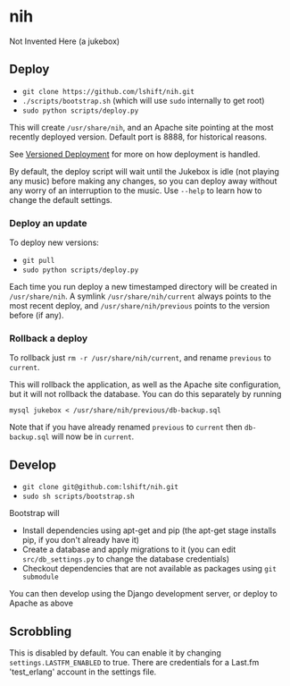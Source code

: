 # nih

Not Invented Here (a jukebox)

## Deploy

* `git clone https://github.com/lshift/nih.git`
* `./scripts/bootstrap.sh` (which will use `sudo` internally to get root)
* `sudo python scripts/deploy.py`

This will create `/usr/share/nih`, and an Apache site pointing at the most recently deployed version. Default port is 8888, for historical reasons.

See [Versioned Deployment](docs/VersionedDeployment.md) for more on how deployment is handled.

By default, the deploy script will wait until the Jukebox is idle (not playing any music) before making any changes, so you can deploy away without any worry of an interruption to the music. Use `--help` to learn how to change the default settings.

### Deploy an update

To deploy new versions:
* `git pull`
* `sudo python scripts/deploy.py`

Each time you run deploy a new timestamped directory will be created in `/usr/share/nih`. A symlink `/usr/share/nih/current` always points to the most recent deploy, and `/usr/share/nih/previous` points to the version before (if any).

### Rollback a deploy

To rollback just `rm -r /usr/share/nih/current`, and rename `previous` to `current`. 

This will rollback the application, as well as the Apache site configuration, but it will not rollback the database. You can do this separately by running

`mysql jukebox < /usr/share/nih/previous/db-backup.sql`

Note that if you have already renamed `previous` to `current` then `db-backup.sql` will now be in `current`.

## Develop
* `git clone git@github.com:lshift/nih.git`
* `sudo sh scripts/bootstrap.sh`

Bootstrap will
* Install dependencies using apt-get and pip (the apt-get stage installs pip, if you don't already have it)
* Create a database and apply migrations to it (you can edit `src/db_settings.py` to change the database credentials)
* Checkout dependencies that are not available as packages using `git submodule`

You can then develop using the Django development server, or deploy to Apache as above

## Scrobbling
This is disabled by default. You can enable it by changing `settings.LASTFM_ENABLED` to true. There are credentials for a Last.fm 'test_erlang' account in the settings file.
